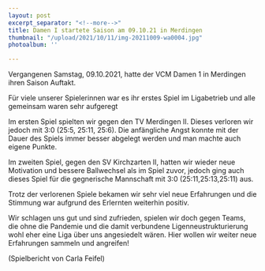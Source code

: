 ```yaml
---
layout: post
excerpt_separator: "<!--more-->"
title: Damen I startete Saison am 09.10.21 in Merdingen
thumbnail: "/upload/2021/10/11/img-20211009-wa0004.jpg"
photoalbum: ''

---
```

Vergangenen Samstag, 09.10.2021, hatte der VCM Damen 1 in Merdingen ihren Saison Auftakt.

Für viele unserer Spielerinnen war es ihr erstes Spiel im Ligabetrieb und alle gemeinsam waren sehr aufgeregt

Im ersten Spiel spielten wir gegen den TV Merdingen II. Dieses verloren wir jedoch mit 3:0 (25:5, 25:11, 25:6). Die anfängliche Angst konnte mit der Dauer des Spiels immer besser abgelegt werden und man machte auch eigene Punkte.

Im zweiten Spiel, gegen den SV Kirchzarten II, hatten wir wieder neue Motivation und bessere Ballwechsel als im Spiel zuvor, jedoch ging auch dieses Spiel für die gegnerische Mannschaft mit 3:0 (25:11,25:13,25:11) aus.

Trotz der verlorenen Spiele bekamen wir sehr viel neue Erfahrungen und die Stimmung war aufgrund des Erlernten weiterhin positiv.

Wir schlagen uns gut und sind zufrieden, spielen wir doch gegen Teams, die ohne die Pandemie und die damit verbundene Ligenneustrukturierung wohl eher eine Liga über uns angesiedelt wären. Hier wollen wir weiter neue Erfahrungen sammeln und angreifen!

(Spielbericht von Carla Feifel)